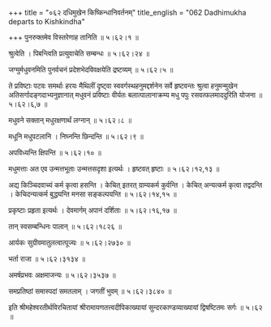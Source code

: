 +++
title = "०६२ दधिमुखेन किष्किन्धानिवर्तनम्"
title_english = "062 Dadhimukha departs to Kishkindha"

+++
पुनरुक्तमेव विस्तरेणाह तानिति  ॥  ५।६२।१  ॥   

  

श्रुत्वेति । पिबन्त्विति प्रत्युवाचेति सम्बन्धः  ॥  ५।६२।२४  ॥   

  

जग्मुर्मधुवनमिति पुनर्वचनं प्रदेशभेदविवक्षयेति द्रष्टव्यम्  ॥  ५।६२।५  ॥   

  

ते प्रविष्टाः पटवः समर्थाः हरयः मैथिलीं दृष्ट्वा स्ववर्गस्थहनुमद्दर्शनेन सर्वे हृष्टवन्तः श्रुत्वा हनुमन्मुखेन अतिसर्गादङ्गदाभ्यनुज्ञानात् मधुवनं प्रविष्टाः वीर्यतः बलात्पालानाक्रम्य मधु पपुः रसवत्फलमाददुरिति योजना  ॥  ५।६२।६,७  ॥   

  

मधुवने सक्तान् मधुरक्षणार्थं लग्नान्  ॥  ५।६२।८  ॥   

  

मधूनि मधुपटलानि । निघ्नन्ति छिन्दन्ति  ॥  ५।६२।९  ॥   

  

अपविध्यन्ति क्षिपन्ति  ॥  ५।६२।१०  ॥   

  

मधुमत्ताः अत एव उन्मत्तभूताः उन्मत्तसदृशा इत्यर्थः । हृष्टवत् हृष्टाः  ॥  ५।६२।१२,१३  ॥   

  

अद्य किञ्चिदवाच्यं कर्म कृत्वा हसन्ति । केचित् इतरत् ग्राम्यकर्म कुर्वन्ति । केचित् अन्यत्कर्म कृत्वा तद्वदन्ति । केचिदन्यत्कर्म बुद्ध्यन्ति मनसा सङ्कल्पयन्ति  ॥  ५।६२।१४,१५  ॥   

  

प्रकृष्टाः प्रहृता इत्यर्थः । देवमार्गम् अपानं दर्शिताः  ॥  ५।६२।१६,१७  ॥   

  

तान् स्वसम्बन्धिनः पालान्  ॥  ५।६२।१८२६  ॥   

  

आर्यकः सुग्रीवमातुलत्वात्पूज्यः  ॥  ५।६२।२७३०  ॥   

  

भर्ता राजा  ॥  ५।६२।३१३४  ॥   

  

अमर्षप्रभवः अक्षमाजन्यः  ॥  ५।६२।३५३७  ॥   

  

समप्रतिष्ठां समास्पदां समतलाम् । जगतीं भुवम्  ॥  ५।६२।३८४०  ॥   

  

इति श्रीमहेश्वरतीर्थविरचितायां श्रीरामायणतत्त्वदीपिकाख्यायां सुन्दरकाण्डव्याख्यायां द्विषष्टितमः सर्गः  ॥  ५।६२  ॥   

  

